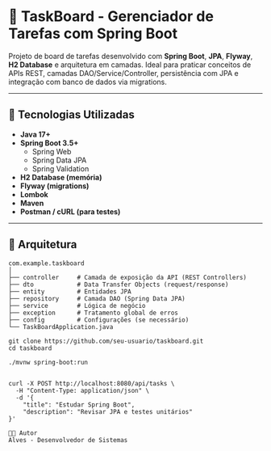 # 📝 TaskBoard - Gerenciador de Tarefas com Spring Boot

Projeto de board de tarefas desenvolvido com **Spring Boot**, **JPA**, **Flyway**, **H2 Database** e arquitetura em camadas. Ideal para praticar conceitos de APIs REST, camadas DAO/Service/Controller, persistência com JPA e integração com banco de dados via migrations.

---

## 🚀 Tecnologias Utilizadas

- **Java 17+**
- **Spring Boot 3.5+**
  - Spring Web
  - Spring Data JPA
  - Spring Validation
- **H2 Database (memória)**
- **Flyway (migrations)**
- **Lombok**
- **Maven**
- **Postman / cURL (para testes)**

---

## 📐 Arquitetura

```plaintext
com.example.taskboard
│
├── controller     # Camada de exposição da API (REST Controllers)
├── dto            # Data Transfer Objects (request/response)
├── entity         # Entidades JPA
├── repository     # Camada DAO (Spring Data JPA)
├── service        # Lógica de negócio
├── exception      # Tratamento global de erros
├── config         # Configurações (se necessário)
└── TaskBoardApplication.java

git clone https://github.com/seu-usuario/taskboard.git
cd taskboard

./mvnw spring-boot:run


curl -X POST http://localhost:8080/api/tasks \
  -H "Content-Type: application/json" \
  -d '{
    "title": "Estudar Spring Boot",
    "description": "Revisar JPA e testes unitários"
}'

👨‍💻 Autor
Alves - Desenvolvedor de Sistemas